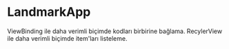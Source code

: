 # LandmarkApp
ViewBinding ile daha verimli biçimde kodları birbirine bağlama. RecylerView ile daha verimli biçimde item'ları listeleme.
